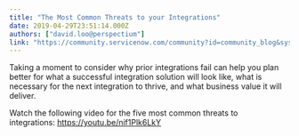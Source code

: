 ```yaml
---
title: "The Most Common Threats to your Integrations"
date: 2019-04-29T23:51:14.000Z
authors: ["david.loo@perspectium"]
link: "https://community.servicenow.com/community?id=community_blog&sys_id=ea04ab2edb89b704d58ea345ca96198f"
---
```

<p>Taking a moment to consider why prior integrations fail can help you plan better for what a successful integration solution will look like, what is necessary for the next integration to thrive, and what business value it will deliver.</p>
<p>Watch the following video for the five most common threats to integrations: <a href="https://youtu.be/nif1Plk6LkY" rel="nofollow">https://youtu.be/nif1Plk6LkY</a></p>